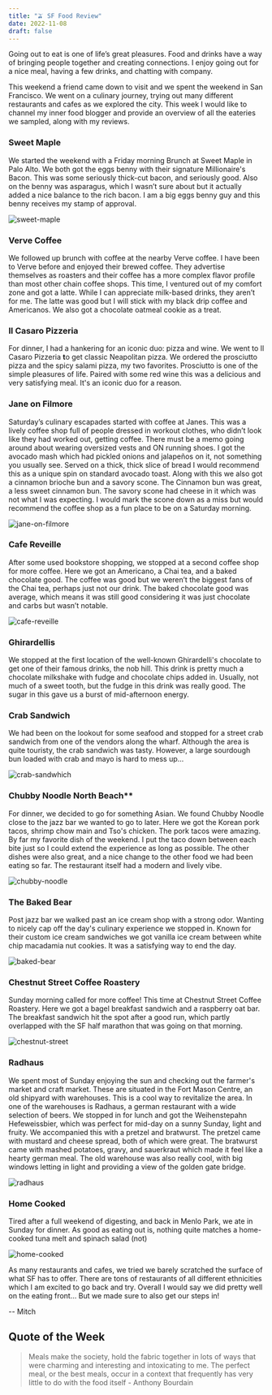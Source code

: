 ```yaml
---
title: "🫒 SF Food Review"
date: 2022-11-08
draft: false
---
```


Going out to eat is one of life’s great pleasures. Food and drinks have a way of bringing people together and creating connections. I enjoy going out for a nice meal, having a few drinks, and chatting with company.

This weekend a friend came down to visit and we spent the weekend in San Francisco. We went on a culinary journey, trying out many different restaurants and cafes as we explored the city. This week I would like to channel my inner food blogger and provide an overview of all the eateries we sampled, along with my reviews.

### Sweet Maple

We started the weekend with a Friday morning Brunch at Sweet Maple in Palo Alto. We both got the eggs benny with their signature Millionaire's Bacon. This was some seriously thick-cut bacon, and seriously good. Also on the benny was asparagus, which I wasn’t sure about but it actually added a nice balance to the rich bacon. I am a big eggs benny guy and this benny receives my stamp of approval.

![sweet-maple](/sf-food-review/sweet-maple.heic)

### Verve Coffee

We followed up brunch with coffee at the nearby Verve coffee. I have been to Verve before and enjoyed their brewed coffee. They advertise themselves as roasters and their coffee has a more complex flavor profile than most other chain coffee shops. This time, I ventured out of my comfort zone and got a latte. While I can appreciate milk-based drinks, they aren’t for me. The latte was good but I will stick with my black drip coffee and Americanos. We also got a chocolate oatmeal cookie as a treat.

### Il Casaro Pizzeria

For dinner, I had a hankering for an iconic duo: pizza and wine. We went to Il Casaro Pizzeria **t**o get classic Neapolitan pizza. We ordered the prosciutto pizza and the spicy salami pizza, my two favorites. Prosciutto is one of the simple pleasures of life. Paired with some red wine this was a delicious and very satisfying meal. It's an iconic duo for a reason.

### Jane on Filmore

Saturday’s culinary escapades started with coffee at Janes. This was a lively coffee shop full of people dressed in workout clothes, who didn’t look like they had worked out, getting coffee. There must be a memo going around about wearing oversized vests and ON running shoes. I got the avocado mash which had pickled onions and jalapeños on it, not something you usually see. Served on a thick, thick slice of bread I would recommend this as a unique spin on standard avocado toast. Along with this we also got a cinnamon brioche bun and a savory scone. The Cinnamon bun was great, a less sweet cinnamon bun. The savory scone had cheese in it which was not what I was expecting. I would mark the scone down as a miss but would recommend the coffee shop as a fun place to be on a Saturday morning.

![jane-on-filmore](/sf-food-review/jane-on-filmore.heic)

### Cafe Reveille

After some used bookstore shopping, we stopped at a second coffee shop for more coffee. Here we got an Americano, a Chai tea, and a baked chocolate good. The coffee was good but we weren’t the biggest fans of the Chai tea, perhaps just not our drink. The baked chocolate good was average, which means it was still good considering it was just chocolate and carbs but wasn’t notable.

![cafe-reveille](/sf-food-review/cafe-reveille.jpeg)

### Ghirardellis

We stopped at the first location of the well-known Ghirardelli's chocolate to get one of their famous drinks, the nob hill. This drink is pretty much a chocolate milkshake with fudge and chocolate chips added in. Usually, not much of a sweet tooth, but the fudge in this drink was really good. The sugar in this gave us a burst of mid-afternoon energy.

### Crab Sandwich

We had been on the lookout for some seafood and stopped for a street crab sandwich from one of the vendors along the wharf. Although the area is quite touristy, the crab sandwich was tasty. However, a large sourdough bun loaded with crab and mayo is hard to mess up…

![crab-sandwhich](/sf-food-review/crab-sandwhich.jpeg)

### Chubby Noodle North Beach\*\*

For dinner, we decided to go for something Asian. We found Chubby Noodle close to the jazz bar we wanted to go to later. Here we got the Korean pork tacos, shrimp chow main and Tso's chicken. The pork tacos were amazing. By far my favorite dish of the weekend. I put the taco down between each bite just so I could extend the experience as long as possible. The other dishes were also great, and a nice change to the other food we had been eating so far. The restaurant itself had a modern and lively vibe.

![chubby-noodle](/sf-food-review/chubby-noodle.heic)

### The Baked Bear

Post jazz bar we walked past an ice cream shop with a strong odor. Wanting to nicely cap off the day's culinary experience we stopped in. Known for their custom ice cream sandwiches we got vanilla ice cream between white chip macadamia nut cookies. It was a satisfying way to end the day.

![baked-bear](/sf-food-review/baked-bear.heic)

### Chestnut Street Coffee Roastery

Sunday morning called for more coffee! This time at Chestnut Street Coffee Roastery. Here we got a bagel breakfast sandwich and a raspberry oat bar. The breakfast sandwich hit the spot after a good run, which partly overlapped with the SF half marathon that was going on that morning.

![chestnut-street](/sf-food-review/chestnut-street.heic)

### Radhaus

We spent most of Sunday enjoying the sun and checking out the farmer's market and craft market. These are situated in the Fort Mason Centre, an old shipyard with warehouses. This is a cool way to revitalize the area. In one of the warehouses is Radhaus, a german restaurant with a wide selection of beers. We stopped in for lunch and got the Weihenstepahn Hefeweissbier, which was perfect for mid-day on a sunny Sunday, light and fruity. We accompanied this with a pretzel and bratwurst. The pretzel came with mustard and cheese spread, both of which were great. The bratwurst came with mashed potatoes, gravy, and sauerkraut which made it feel like a hearty german meal. The old warehouse was also really cool, with big windows letting in light and providing a view of the golden gate bridge.

![radhaus](/sf-food-review/radhaus.heic)

### Home Cooked

Tired after a full weekend of digesting, and back in Menlo Park, we ate in Sunday for dinner. As good as eating out is, nothing quite matches a home-cooked tuna melt and spinach salad (not)

![home-cooked](/sf-food-review/home-cooked.heic)

As many restaurants and cafes, we tried we barely scratched the surface of what SF has to offer. There are tons of restaurants of all different ethnicities which I am excited to go back and try. Overall I would say we did pretty well on the eating front… But we made sure to also get our steps in!

-- Mitch

## Quote of the Week

> Meals make the society, hold the fabric together in lots of ways that were charming and interesting and intoxicating to me. The perfect meal, or the best meals, occur in a context that frequently has very little to do with the food itself - Anthony Bourdain
